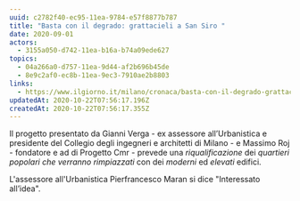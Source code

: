 ```yaml
---
uuid: c2782f40-ec95-11ea-9784-e57f8877b787
title: "Basta con il degrado: grattacieli a San Siro "
date: 2020-09-01
actors:
  - 3155a050-d742-11ea-b16a-b74a09ede627
topics:
  - 04a266a0-d757-11ea-9d44-af2b696b45de
  - 8e9c2af0-ec8b-11ea-9ec3-7910ae2b8803
links:
  - https://www.ilgiorno.it/milano/cronaca/basta-con-il-degrado-grattacieli-a-san-siro-1.5464703
updatedAt: 2020-10-22T07:56:17.196Z
createdAt: 2020-10-22T07:56:17.355Z
---
```

Il progetto presentato da Gianni Verga - ex assessore all’Urbanistica e presidente del Collegio degli ingegneri e architetti di Milano - e Massimo Roj - fondatore e ad di Progetto Cmr - prevede una *riqualificazione* dei *quartieri popolari che verranno rimpiazzati* con dei *moderni* ed *elevati* edifici.

L'assessore all'Urbanistica Pierfrancesco Maran si dice "Interessato all’idea".